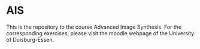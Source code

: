 # AIS
This is the repository to the course Advanced Image Synthesis. For the corresponding exercises, please visit the moodle webpage of the University of Duisburg-Essen.
